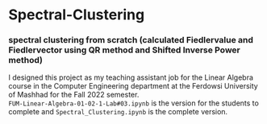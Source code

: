 # Spectral-Clustering
### spectral clustering from scratch (calculated Fiedlervalue and Fiedlervector using QR method and Shifted Inverse Power method)

I designed this project as my teaching assistant job for the Linear Algebra course in the Computer Engineering department at the Ferdowsi University of Mashhad for the Fall 2022 semester.\
`FUM-Linear-Algebra-01-02-1-Lab#03.ipynb` is the version for the students to complete and `Spectral_Clustering.ipynb` is the complete version.
